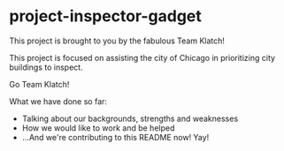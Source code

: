# project-inspector-gadget

This project is brought to you by the fabulous Team Klatch!

This project is focused on assisting the city of Chicago in prioritizing city buildings to inspect.

Go Team Klatch!

What we have done so far:
* Talking about our backgrounds, strengths and weaknesses
* How we would like to work and be helped
* ...And we're contributing to this README now! Yay!
